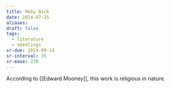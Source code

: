 ```yaml
---
title: Moby Dick
date: 2024-07-25
aliases: 
draft: false
tags:
  - literature
  - seedlings
sr-due: 2024-09-14
sr-interval: 35
sr-ease: 270
---
```

According to [[Edward Mooney]], this work is religious in nature.